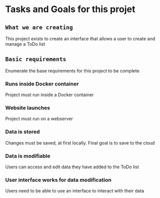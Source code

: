 # Tasks and Goals for this projet

## `What we are creating`

This project exists to create an interface that allows a user to create and manage a ToDo list

## `Basic requirements`

Enumerate the base requirements for this project to be complete

### Runs inside Docker container

Project must run inside a Docker container

### Website launches

Project must run on a webserver

### Data is stored

Changes must be saved, at first locally. Final goal is to save to the cloud

### Data is modifiable

Users can access and edit data they have added to the ToDo list

### User interface works for data modification

Users need to be able to use an interface to interact with their data
